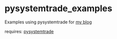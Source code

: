 # pysystemtrade_examples
Examples using pysystemtrade for [my blog](https://qoppac.blogspot.com/)

requires: [pysystemtrade](https://github.com/robcarver17/pysystemtrade)
